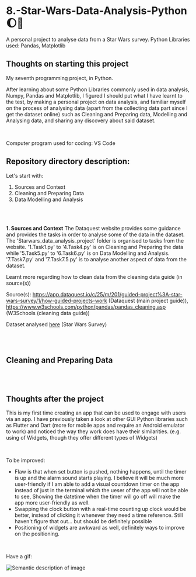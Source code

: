 # 8.-Star-Wars-Data-Analysis-Python :moon::rocket:
A personal project to analyse data from a Star Wars survey. Python Libraries used: Pandas, Matplotlib

## Thoughts on starting this project
My seventh programming project, in Python. 

After learning about some Python Libraries commonly used in data analysis, Numpy, Pandas and Matplotlib, I figured I should put what I have learnt to the test, by
making a personal project on data analysis, and familiar myself on the process of analysing data (apart from the collecting data part since I get the dataset online)
such as Cleaning and Preparing data, Modelling and Analysing data, and sharing any discovery about said dataset.

<br>

Computer program used for coding: VS Code

## Repository directory description:
Let's start with:
1. Sources and Context
2. Cleaning and Preparing Data
3. Data Modelling and Analysis

<br>

<br>

**1. Sources and Context**
The Dataquest website provides some guidance and provides the tasks in order to analyse some of the data in the dataset. The 'Starwars_data_analysis_project' folder
is organised to tasks from the website. '1.Task1.py' to '4.Task4.py' is on Cleaning and Preparing the data while '5.Task5.py' to '6.Task6.py' is on Data Modelling and
Analysis. '7.Task7.py' and '7.Task7.5.py' is to analyse another aspect of data from the dataset.

Learnt more regarding how to clean data from the cleaning data guide (in source(s))

Source(s): https://app.dataquest.io/c/25/m/201/guided-project%3A-star-wars-survey/1/how-guided-projects-work (Dataquest (main project guide)), 
https://www.w3schools.com/python/pandas/pandas_cleaning.asp (W3Schools (cleaning data guide))

Dataset analysed [here](https://github.com/fivethirtyeight/data/blob/master/star-wars-survey/StarWars.csv) (Star Wars Survey)

<br>

<br>

## Cleaning and Preparing Data



<br>

<br>

## Thoughts after the project
This is my first time creating an app that can be used to engage with users via an app. I have previously taken a look at other GUI Python libraries such as
Flutter and Dart (more for mobile apps and require an Android emulator to work) and noticed the way they work does have their similarities. (e.g. using of 
Widgets, though they offer different types of Widgets)

<br>

To be improved:
* Flaw is that when set button is pushed, nothing happens, until the timer is up and the alarm sound starts playing. I believe it will be much more user-friendly if
I am able to add a visual countdown timer on the app instead of just in the terminal which the ueser of the app will not be able to see, Showing the datetime when
the timer will go off will make the app more user-friendly as well.
* Swapping the clock button with a real-time counting up clock would be better, instead of clicking it whenever they need a time reference. Still haven't figure that out... 
but should be definitely possible
* Positioning of widgets are awkward as well, definitely ways to improve on the positioning.

<br>

Have a gif:

![Semantic description of image](https://media.tenor.com/VdIKn05yIh8AAAAM/cat-sleep.gif)
